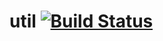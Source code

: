 # util [![Build Status](https://travis-ci.org/tillahoffmann/util.svg?branch=master)](https://travis-ci.org/tillahoffmann/util)